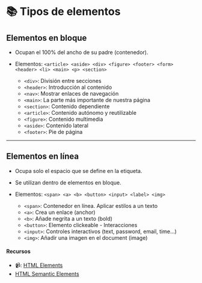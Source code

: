 # 📚 Tipos de elementos 

## Elementos en bloque

- Ocupan el 100% del ancho de su padre (contenedor).
- Elementos: `<article> <aside> <div> <figure> <footer> <form> <header> <li> <main> <p> <section>`

    - `<div>`: División entre secciones
    - `<header>`: Introducción al contenido
    - `<nav>`: Mostrar enlaces de navegación
    - `<main>`: La parte más importante de nuestra página
    - `<section>`: Contenido dependiente
    - `<article>`: Contenido autónomo y reutilizable
    - `<figure>`: Contenido multimedia
    - `<aside>`: Contenido lateral
    - `<footer>`: Pie de página

---

## Elementos en línea

- Ocupa solo el espacio que se define en la etiqueta.
- Se utilizan dentro de elementos en bloque.
- Elementos: `<span> <a> <b> <button> <input> <label> <img>`

    - `<span>`: Contenedor en línea. Aplicar estilos a un texto
    - `<a>`: Crea un enlace (anchor)
    - `<b>`: Añade negrita a un texto (bold)
    - `<button>`: Elemento clickeable - Interacciones
    - `<input>`: Controles interactivos (text, password, email, time...)
    - `<img>`: Añadir una imagen en el document (image)

#### Recursos
- 📹: [HTML Elements](https://www.youtube.com/watch?v=hbgFGmOMWiY)
- [HTML Semantic Elements](https://github.com/jujogi/dmi-web/blob/master/html/examples/03-html-elements.html)